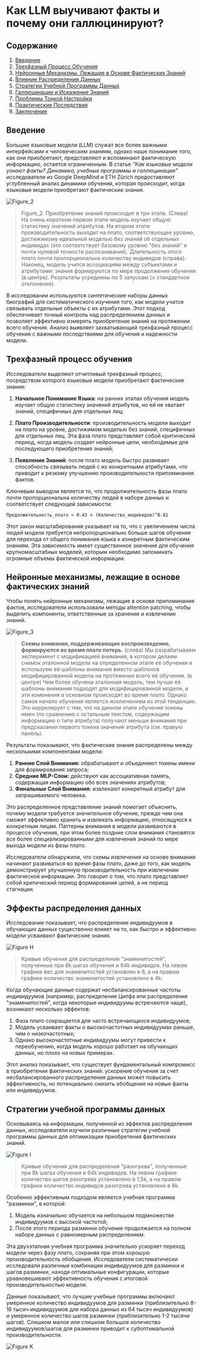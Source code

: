 # **Как LLM выучивают факты и почему они галлюцинируют?**

## Содержание
1. [Введение](#введение)
2. [Трехфазный Процесс Обучения](#трехфазный-процесс-обучения)
3. [Нейронные Механизмы, Лежащие в Основе Фактических Знаний](#нейронные-механизмы-лежащие-в-основе-фактических-знаний)
4. [Влияние Распределения Данных](#влияние-распределения-данных)
5. [Стратегии Учебной Программы Данных](#стратегии-учебной-программы-данных)
6. [Галлюцинации и Искажение Знаний](#галлюцинации-и-искажение-знаний)
7. [Проблемы Тонкой Настройки](#проблемы-тонкой-настройки)
8. [Практические Последствия](#практические-последствия)
9. [Заключение](#заключение)

## Введение
Большие языковые модели (LLM) служат все более важными интерфейсами к человеческим знаниям, однако наше понимание того, как они приобретают, представляют и вспоминают фактическую информацию, остается ограниченным. В статье _"Как языковые модели узнают факты? Динамика, учебные программы и галлюцинации"_ исследователи из Google DeepMind и ETH Zürich предоставляют углубленный анализ динамики обучения, которая происходит, когда языковые модели приобретают фактические знания.

![Figure_2](https://raw.githubusercontent.com/Verbasik/Weekly-arXiv-ML-AI-Research-Review/refs/heads/develop/2025/week-15/assets/Figure_02.png)
> Figure_2. Приобретение знаний происходит в три этапа. (Слева) На очень коротком первом этапе модель изучает общую статистику значений атрибутов. На втором этапе производительность выходит на плато, соответствующее уровню, достижимому идеальной моделью без знаний об отдельных индивидах (это соответствует базовому уровню "без знаний" и почти нулевой точности распознавания). Длительность этого плато почти пропорциональна количеству индивидов (справа). Наконец, модель учится ассоциациям между субъектами и атрибутами: знания формируются по мере продолжения обучения (в центре). Результаты усреднены по 5 запускам (± стандартное отклонение).

В исследовании используются синтетические наборы данных биографий для систематического изучения того, как модели учатся связывать отдельные объекты с их атрибутами. Этот подход обеспечивает точный контроль над распределением данных и позволяет эффективно измерять приобретение знаний на протяжении всего обучения. Анализ выявляет захватывающий трехфазный процесс обучения с важными последствиями для обучения и надежности модели.

## **Трехфазный процесс обучения**

Исследователи выделяют отчетливый трехфазный процесс, посредством которого языковые модели приобретают фактические знания:

1. **Начальное Понимание Языка**: на ранних этапах обучения модель изучает общую статистику значений атрибутов, но ей не хватает знаний, специфичных для отдельных лиц;

2. **Плато Производительности**: производительность модели выходит на плато на уровне, достижимом моделью без знаний, специфичных для отдельных лиц. Эта фаза плато представляет собой критический период, когда модель создает нейронные цепи, необходимые для последующего приобретения знаний;

3. **Появление Знаний**: после плато модель быстро развивает способность связывать людей с их конкретными атрибутами, что приводит к резкому улучшению производительности припоминания фактов.

Ключевым выводом является то, что продолжительность фазы плато почти пропорциональна количеству людей в наборе данных и соответствует следующей зависимости:

```
Продолжительность_плато ≈ 0.43 × (Количество_индивидов)^0.81
```

Этот закон масштабирования указывает на то, что с увеличением числа людей модели требуется непропорционально больше шагов обучения для перехода от общего понимания языка к конкретным фактическим знаниям. Эта зависимость имеет существенное значение для обучения крупномасштабных моделей, которым необходимо запоминать огромные объемы фактической информации.

## **Нейронные механизмы, лежащие в основе фактических знаний**

Чтобы понять нейронные механизмы, лежащие в основе припоминания фактов, исследователи использовали методы attention patching, чтобы выделить компоненты, ответственные за хранение и извлечение знаний.

![Figure_3](https://raw.githubusercontent.com/Verbasik/Weekly-arXiv-ML-AI-Research-Review/refs/heads/develop/2025/week-15/assets/Figure_03.png)
> **Схемы внимания, поддерживающие воспроизведение, формируются во время плато потерь.**  (слева) Мы разрабатываем эксперимент с модификацией внимания, в котором делаем снимок эталонной модели на определенном этапе её обучения и используем её шаблоны внимания вместо шаблонов модифицированной модели на протяжении всего её обучения. (в центре) Чем более обучена эталонная модель, тем лучше её шаблоны внимания подходят для модифицированной модели, и эти изменения в основном происходят во время плато. Однако самое начало обучения является исключением из этой тенденции. Это коррелирует с тем, что на данном этапе обучения токены имен (по сравнению с остальным текстом, содержащим информацию о типе атрибута) получают меньше внимания при предсказании первого токена значения атрибута (см. правую панель).  

Результаты показывают, что фактические знания распределены между несколькими компонентами модели:

1. **Ранние Слой Внимания:** обрабатывают и объединяют токены имени для формирования запроса;
2. **Средние MLP-Слои:** действуют как ассоциативная память, содержащая информацию обо всех значениях атрибутов;
3. **Финальные Слой Внимания:** извлекают конкретный атрибут для запрашиваемого человека.

Это распределенное представление знаний помогает объяснить, почему модели требуется значительное обучение, прежде чем она сможет эффективно хранить и извлекать информацию, относящуюся к конкретным лицам. Паттерны внимания в модели развиваются в процессе обучения, при этом более поздние слои внимания становятся все более специализированными для извлечения знаний по мере выхода модели из фазы плато.

Исследователи обнаружили, что схемы извлечения на основе внимания начинают развиваться во время фазы плато, даже до того, как модель демонстрирует улучшенную производительность при извлечении фактической информации. Это говорит о том, что плато представляет собой критический период формирования цепей, а не период стагнации.

## **Эффекты распределения данных**

Исследование показывает, что распределение индивидуумов в обучающих данных существенно влияет на то, как быстро и эффективно модели усваивают фактические знания.

![Figure H](https://raw.githubusercontent.com/Verbasik/Weekly-arXiv-ML-AI-Research-Review/refs/heads/develop/2025/week-15/assets/Figure_06.png)
> Кривые обучения для распределения "знаменитостей", полученные при 8k шагах обучения и 64k индивидов. На левом графике вес для знаменитостей установлен в 8, а на правом графике количество знаменитостей установлено в 4k.

Когда обучающие данные содержат несбалансированные частоты индивидуумов (например, распределение Ципфа или распределение "знаменитостей", когда некоторые индивидуумы встречаются чаще), возникают несколько эффектов:

1. Фаза плато сокращается для часто встречающихся индивидуумов;
2. Модель усваивает факты о высокочастотных индивидуумах раньше, чем о низкочастотных;
3. Однако высокочастотные индивидуумы могут привести к переобучению, когда модель хорошо работает на обучающих данных, но плохо на новых примерах.

Этот анализ показывает, что существует фундаментальный компромисс в приобретении фактических знаний: ускорение обучения за счет несбалансированного распределения данных может повысить эффективность, но потенциально снизить обобщение на новые факты или индивидуумов.

## **Стратегии учебной программы данных**

Основываясь на информации, полученной из эффектов распределения данных, исследователи изучили различные стратегии учебной программы данных для оптимизации приобретения фактических знаний.

![Figure I](https://raw.githubusercontent.com/Verbasik/Weekly-arXiv-ML-AI-Research-Review/refs/heads/develop/2025/week-15/assets/Figure_07.png)
> Кривые обучения для распределения "разогрева", полученные при 8k шагах обучения и 64k индивидов. На левом графике количество шагов разогрева установлено в 1,5k, а на правом графике количество индивидов разогрева установлено в 8k.

Особенно эффективным подходом является учебная программа "разминки", в которой:

1. Модель изначально обучается на небольшом подмножестве индивидуумов с высокой частотой;
2. После этого периода разминки обучение продолжается на полном наборе данных с равномерным распределением.

Эта двухэтапная учебная программа значительно ускоряет переход модели через фазу плато, сохраняя при этом хорошую производительность обобщения. Исследователи систематически исследовали различные комбинации индивидуумов для разминки и шагов разминки, находя оптимальные конфигурации, которые уравновешивают эффективность обучения с итоговой производительностью модели.

Данные показывают, что лучшие учебные программы включают умеренное количество индивидуумов для разминки (приблизительно 8-16 тысяч индивидуумов для набора данных из 64 тысяч индивидуумов) и умеренное количество шагов разминки (приблизительно 1-2 тысячи шагов). Слишком малое или слишком большое количество индивидуумов/шагов для разминки приводит к субоптимальной производительности.

![Figure K](https://raw.githubusercontent.com/Verbasik/Weekly-arXiv-ML-AI-Research-Review/refs/heads/develop/2025/week-15/assets/Figure_08.png)

